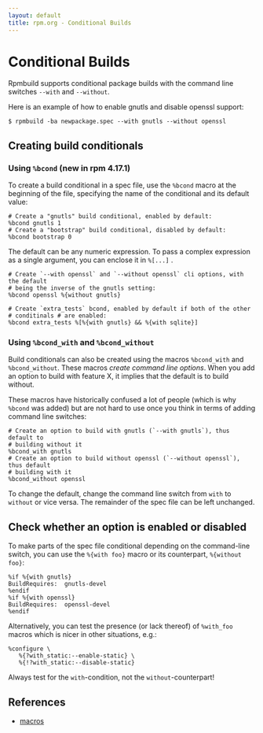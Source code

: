 ```yaml
---
layout: default
title: rpm.org - Conditional Builds
---
```

# Conditional Builds

Rpmbuild supports conditional package builds with the command line switches
`--with` and `--without`.

Here is an example of how to enable gnutls and disable openssl support:

```
$ rpmbuild -ba newpackage.spec --with gnutls --without openssl
```

## Creating build conditionals

### Using `%bcond` (new in rpm 4.17.1)

To create a build conditional in a spec file, use the `%bcond` macro at the
beginning of the file, specifying the name of the conditional and its default
value:

```
# Create a "gnutls" build conditional, enabled by default:
%bcond gnutls 1
# Create a "bootstrap" build conditional, disabled by default:
%bcond bootstrap 0
```

The default can be any numeric expression.
To pass a complex expression as a single argument, you can enclose it in
`%[...]` .

```
# Create `--with openssl` and `--without openssl` cli options, with the default
# being the inverse of the gnutls setting:
%bcond openssl %{without gnutls}

# Create `extra_tests` bcond, enabled by default if both of the other
# conditinals # are enabled:
%bcond extra_tests %[%{with gnutls} && %{with sqlite}]
```

### Using `%bcond_with` and `%bcond_without`

Build conditionals can also be created using the macros `%bcond_with` and
`%bcond_without`. These macros *create command line options*. When you add
an option to build with feature X, it implies that the default is to build
without.

These macros have historically confused a lot of people (which is why
`%bcond` was added) but are not hard to use once you think in terms
of adding command line switches:

```
# Create an option to build with gnutls (`--with gnutls`), thus default to
# building without it
%bcond_with gnutls
# Create an option to build without openssl (`--without openssl`), thus default
# building with it
%bcond_without openssl
```

To change the default, change the command line switch from `with` to `without`
or vice versa. The remainder of the spec file can be left unchanged.

## Check whether an option is enabled or disabled

To make parts of the spec file conditional depending on the command-line
switch, you can use the `%{with foo}` macro or its counterpart,
`%{without foo}`:

```
%if %{with gnutls}
BuildRequires:  gnutls-devel
%endif
%if %{with openssl}
BuildRequires:  openssl-devel
%endif
```

Alternatively, you can test the presence (or lack thereof) of `%with_foo`
macros which is nicer in other situations, e.g.:

```
%configure \
   %{?with_static:--enable-static} \
   %{!?with_static:--disable-static}
```

Always test for the `with`-condition, not the `without`-counterpart!

## References
* [macros](https://github.com/rpm-software-management/rpm/blob/master/macros.in)
